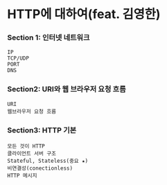# HTTP에 대하여(feat. 김영한)

### Section 1: 인터넷 네트워크
    IP
    TCP/UDP
    PORT
    DNS

### Section2: URI와 웹 브라우저 요청 흐름
    URI
    웹브라우저 요청 흐름

### Section3: HTTP 기본
    모든 것이 HTTP
    클라이언트 서버 구조
    Stateful, Stateless(중요 ★)
    비연결성(conectionless)
    HTTP 메시지